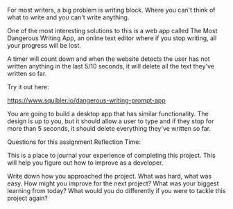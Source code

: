 For most writers, a big problem is writing block. Where you can't think of what to write and you can't write anything.

One of the most interesting solutions to this is a web app called The Most Dangerous Writing App, an online text editor where if you stop writing, all your progress will be lost.

A timer will count down and when the website detects the user has not written anything in the last 5/10 seconds, it will delete all the text they've written so far.

Try it out here:

https://www.squibler.io/dangerous-writing-prompt-app

You are going to build a desktop app that has similar functionality. The design is up to you, but it should allow a user to type and if they stop for more than 5 seconds, it should delete everything they've written so far.

Questions for this assignment
Reflection Time:

This is a place to journal your experience of completing this project. This will help you figure out how to improve as a developer.

Write down how you approached the project. What was hard, what was easy. How might you improve for the next project? What was your biggest learning from today? What would you do differently if you were to tackle this project again?